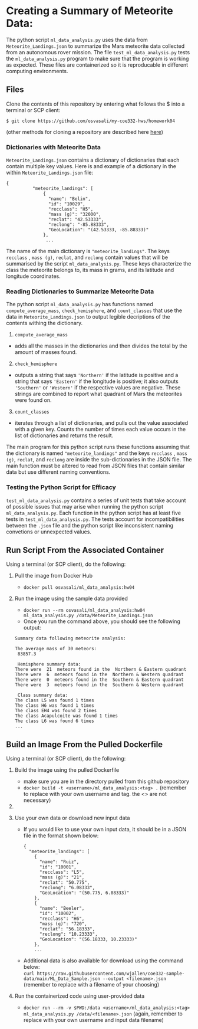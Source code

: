 # Creating a Summary of Meteorite Data:

The python script `ml_data_analysis.py` uses the data from `Meteorite_Landings.json` to summarize the Mars meteorite data collected from an autonomous rover mission. The file `test_ml_data_analysis.py` tests the `ml_data_analysis.py` program to make sure that the program is working as expected. These files are containerized so it is reproducable in different computing environments.   

## Files

Clone the contents of this repository by entering what follows the $ into a terminal or SCP client:

```
$ git clone https://github.com/osvasali/my-coe332-hws/homework04
```

(other methods for cloning a repository are described here [here](https://docs.github.com/en/repositories/creating-and-managing-repositories/cloning-a-repository))

### Dictionaries with Meteorite Data

`Meteorite_Landings.json` contains a dictionary of dictionaries that each contain multiple key values. Here is and example of a dictionary in the within `Meteorite_Landings.json` file:

```
{
          "meteorite_landings": [
              {
                "name": "Belin",
                "id": "10029",
                "recclass": "H5",
                "mass (g)": "32000",
                "reclat": "42.53333",
                "reclong": "-85.88333",
                "GeoLocation": "(42.53333, -85.88333)"
              },
               ...    
```

The name of the main dictionary is `"meteorite_landings"`. The keys `recclass` , `mass (g)`, `reclat`, and `reclong` contain values that will be summarised by the script `ml_data_analysis.py`. These keys characterize the class the meteorite belongs to, its mass in grams, and its latitude and longitude coordinates.

### Reading Dictionaries to Summarize Meteorite Data

The python script `ml_data_analysis.py` has functions named `compute_average_mass`, `check_hemisphere`, and `count_classes` that use the data in `Meteorite_Landings.json` to output legible decriptions of the contents withing the dictionary. 

 1) `compute_average_mass` 
- adds all the masses in the dictionaries and then divides the total by the amount of masses found. 
 2) `check_hemisphere` 
- outputs a string that says `'Northern'` if the latitude is positive and a string that says `'Eastern'` if the longitude is positive; it also outputs `'Southern'` or             `'Western'` if the respective values are negative. These strings are combined to report what quadrant of Mars the meteorites were found on.
 3) `count_classes` 
- iterates through a list of dictionaries, and pulls out the value associated with a given key. Counts the number of times each value occurs in the list of dictionaries           and returns the result.

The main program for this python script runs these functions assuming that the dictionary is named `"meteorite_landings"` and the keys `recclass` , `mass (g)`, `reclat`, and `reclong` are inside the sub-dictionaries in the JSON file. The main function must be altered to read from JSON files that contain similar data but use different naming conventions.

### Testing the Python Script for Efficacy

`test_ml_data_analysis.py` contains a series of unit tests that take account of possible issues that may arise when running the python script `ml_data_analysis.py`. Each function in the python script has at least five tests in `test_ml_data_analysis.py`. The tests account for incompatibilities between the `.json` file and the python script like inconsistent naming convetions or unnexpected values.

## Run Script From the Associated Container

Using a terminal (or SCP client), do the following:
1. Pull the image from Docker Hub
      - `docker pull osvasali/ml_data_analysis:hw04`
  2. Run the image using the sample data provided
      - `docker run --rm osvasali/ml_data_analysis:hw04 ml_data_analysis.py /data/Meteorite_Landings.json`
      - Once you run the command above, you should see the following output: 

      ```
      Summary data following meteorite analysis:

      The average mass of 30 meteors:
       83857.3

       Hemisphere summary data:
      There were  21  meteors found in the  Northern & Eastern quadrant
      There were  6  meteors found in the  Northern & Western quadrant
      There were  0  meteors found in the  Southern & Eastern quadrant
      There were  3  meteors found in the  Southern & Western quadrant

       Class summary data:
      The class L5 was found 1 times
      The class H6 was found 1 times
      The class EH4 was found 2 times
      The class Acapulcoite was found 1 times
      The class L6 was found 6 times
      ...
      ```
      
## Build an Image From the Pulled Dockerfile

Using a terminal (or SCP client), do the following:
  1. Build the image using the pulled Dockerfile
      - make sure you are in the directory pulled from this github repository
      - `docker build -t <username>/ml_data_analysis:<tag> .` (remember to replace with your own username and tag. the <> are not necessary)

  2. 
  2. Use your own data or download new input data
      - If you would like to use your own input data, it should be in a JSON file in the format shown below:
        ```
        {
          "meteorite_landings": [
            {
              "name": "Ruiz",
              "id": "10001",
              "recclass": "L5",
              "mass (g)": "21",
              "reclat": "50.775",
              "reclong": "6.08333",
              "GeoLocation": "(50.775, 6.08333)"
            },
            {
              "name": "Beeler",
              "id": "10002",
              "recclass": "H6",
              "mass (g)": "720",
              "reclat": "56.18333",
              "reclong": "10.23333",
              "GeoLocation": "(56.18333, 10.23333)"
            },
            ...
        ```
       - Additional data is also available for download using the command below: <br />
         `curl https://raw.githubusercontent.com/wjallen/coe332-sample-data/main/ML_Data_Sample.json --output <filename>.json` (remember to replace with a filename of your choosing)
  5. Run the containerized code using user-provided data
      - `docker run --rm -v $PWD:/data <username>/ml_data_analysis:<tag> ml_data_analysis.py /data/<filename>.json` (again, remember to replace with your own username and input data filename)
